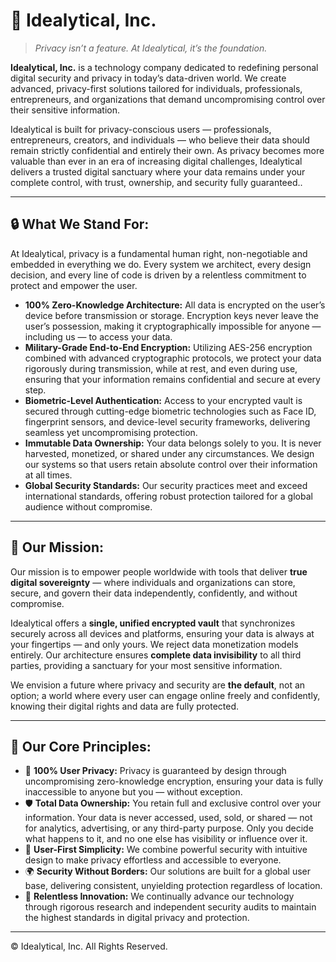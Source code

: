 # 🔐 Idealytical, Inc.

> *Privacy isn’t a feature. At Idealytical, it’s the foundation.*

**Idealytical, Inc.** is a technology company dedicated to redefining personal digital security and privacy in today’s data-driven world. We create advanced, privacy-first solutions tailored for individuals, professionals, entrepreneurs, and organizations that demand uncompromising control over their sensitive information.

Idealytical is built for privacy-conscious users — professionals, entrepreneurs, creators, and individuals — who believe their data should remain strictly confidential and entirely their own. As privacy becomes more valuable than ever in an era of increasing digital challenges, Idealytical delivers a trusted digital sanctuary where your data remains under your complete control, with trust, ownership, and security fully guaranteed..

---

## 🔒 What We Stand For:

At Idealytical, privacy is a fundamental human right, non-negotiable and embedded in everything we do. Every system we architect, every design decision, and every line of code is driven by a relentless commitment to protect and empower the user.

- **100% Zero-Knowledge Architecture:** All data is encrypted on the user’s device before transmission or storage. Encryption keys never leave the user’s possession, making it cryptographically impossible for anyone — including us — to access your data.
- **Military-Grade End-to-End Encryption:** Utilizing AES-256 encryption combined with advanced cryptographic protocols, we protect your data rigorously during transmission, while at rest, and even during use, ensuring that your information remains confidential and secure at every step.
- **Biometric-Level Authentication:** Access to your encrypted vault is secured through cutting-edge biometric technologies such as Face ID, fingerprint sensors, and device-level security frameworks, delivering seamless yet uncompromising protection.
- **Immutable Data Ownership:** Your data belongs solely to you. It is never harvested, monetized, or shared under any circumstances. We design our systems so that users retain absolute control over their information at all times.
- **Global Security Standards:** Our security practices meet and exceed international standards, offering robust protection tailored for a global audience without compromise.

---

## 🚀 Our Mission:

Our mission is to empower people worldwide with tools that deliver **true digital sovereignty** — where individuals and organizations can store, secure, and govern their data independently, confidently, and without compromise.

Idealytical offers a **single, unified encrypted vault** that synchronizes securely across all devices and platforms, ensuring your data is always at your fingertips — and only yours. We reject data monetization models entirely. Our architecture ensures **complete data invisibility** to all third parties, providing a sanctuary for your most sensitive information.

We envision a future where privacy and security are **the default**, not an option; a world where every user can engage online freely and confidently, knowing their digital rights and data are fully protected.

---

## 📌 Our Core Principles:

- 🔐 **100% User Privacy:** Privacy is guaranteed by design through uncompromising zero-knowledge encryption, ensuring your data is fully inaccessible to anyone but you — without exception.  
- 🛡️ **Total Data Ownership:** You retain full and exclusive control over your information. Your data is never accessed, used, sold, or shared — not for analytics, advertising, or any third-party purpose. Only you decide what happens to it, and no one else has visibility or influence over it.  
- 🧠 **User-First Simplicity:** We combine powerful security with intuitive design to make privacy effortless and accessible to everyone.  
- 🌍 **Security Without Borders:** Our solutions are built for a global user base, delivering consistent, unyielding protection regardless of location.  
- 🔄 **Relentless Innovation:** We continually advance our technology through rigorous research and independent security audits to maintain the highest standards in digital privacy and protection.

---

© Idealytical, Inc. All Rights Reserved.
